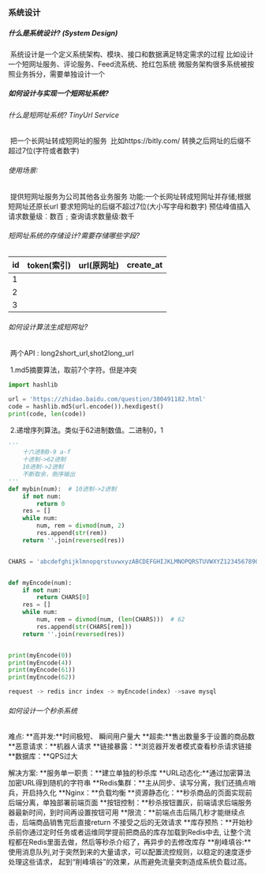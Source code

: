 ### 系统设计

##### 什么是系统设计? (System Design)

​		系统设计是一个定义系统架构、模块、接口和数据满足特定需求的过程
​		比如设计一个短网址服务、评论服务、Feed流系统、抢红包系统
​		微服务架构很多系统被按照业务拆分，需要单独设计一个

##### 如何设计与实现一个短网址系统?

###### 		什么是短网址系统? TinyUrl Service
​		把一个长网址转成短网址的服务
​		比如https://bitly.com/
​		转换之后网址的后缀不超过7位(字符或者数字)

###### 		使用场景∶

​		提供短网址服务为公司其他各业务服务
​		功能:一个长网址转成短网址并存储;根据短网址还原长url
​		要求短网址的后缀不超过7位(大小写字母和数字)
​		预估峰值插入请求数量级︰数百﹔查询请求数量级∶数千

###### 	短网址系统的存储设计?需要存储哪些字段?

| id   | token(索引) | url(原网址) | create_at |
| ---- | ----------- | ----------- | --------- |
| 1    |             |             |           |
| 2    |             |             |           |
| 3    |             |             |           |

###### 	如何设计算法生成短网址?

​		两个API : long2short_url,shot2long_url

​		1.md5摘要算法，取前7个字符。但是冲突

```python
import hashlib

url = 'https://zhidao.baidu.com/question/380491182.html'
code = hashlib.md5(url.encode()).hexdigest()
print(code, len(code))

```

​		2.递增序列算法。类似于62进制数值。二进制0，1

```python
'''
	十六进制0-9 a-f
	十进制->62进制
	10进制->2进制
	不断取余，倒序输出
'''
def mybin(num):  # 10进制->2进制
    if not num:
        return 0
    res = []
    while num:
        num, rem = divmod(num, 2)
        res.append(str(rem))
    return ''.join(reversed(res))


CHARS = 'abcdefghijklmnopqrstuvwxyzABCDEFGHIJKLMNOPQRSTUVWXYZ1234567890'


def myEncode(num):
    if not num:
        return CHARS[0]
    res = []
    while num:
        num, rem = divmod(num, (len(CHARS)))  # 62
        res.append(str(CHARS[rem]))
    return ''.join(reversed(res))


print(myEncode(0))
print(myEncode(4))
print(myEncode(61))
print(myEncode(62))

request -> redis incr index -> myEncode(index) ->save mysql

```

###### 如何设计一个秒杀系统

难点∶
	**高并发:**时间极短、 瞬间用户量大
	**超卖:**售出数量多于设置的商品数
	**恶意请求：**机器人请求
	**链接暴露：**浏览器开发者模式查看秒杀请求链接
	**数据库：**QPS过大

解决方案:
	**服务单一职责：**建立单独的秒杀库
	**URL动态化:**通过加密算法加密URL得到随机的字符串
	**Redis集群：**主从同步、读写分离，我们还搞点哨兵，开启持久化
	**Nginx：**负载均衡
	**资源静态化：**秒杀商品的页面实现前后端分离，单独部署前端页面
	**按钮控制：**秒杀按钮置灰，前端请求后端服务器最新时间，到时间再设置按钮可用
	**限流：**前端点击后隔几秒才能继续点击，后端商品销售完后直接return 不接受之后的无效请求
	**库存预热：**开始秒杀前你通过定时任务或者运维同学提前把商品的库存加载到Redis中去,
						让整个流程都在Redis里面去做，然后等秒杀介绍了，再异步的去修改库存
	**削峰填谷:**使用消息队列,对于突然到来的大量请求，可以配置流控规则，以稳定的速度逐步处理这些请求，
					起到“削峰填谷”的效果，从而避免流量突刺造成系统负载过高。